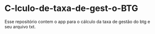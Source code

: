 # C-lculo-de-taxa-de-gest-o-BTG
Esse repositório contem o app para o cálculo da taxa de gestão do btg e seu arquivo txt.

